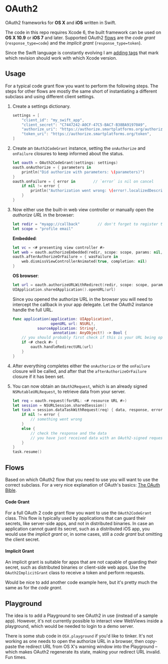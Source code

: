 OAuth2
======

OAuth2 frameworks for **OS X** and **iOS** written in Swift.

The code in this repo requires Xcode 6, the built framework can be used on **OS X 10.9** or **iOS 7** and later.
Supported OAuth2 [flows](#flows) are the _code grant_ (`response_type=code`) and the _implicit grant_ (`response_type=token`).

Since the Swift language is constantly evolving I am [adding tags](https://github.com/p2/OAuth2/releases) that mark which revision should work with which Xcode version.

Usage
-----

For a typical code grant flow you want to perform the following steps.
The steps for other flows are mostly the same short of instantiating a different subclass and using different client settings.

1. Create a settings dictionary.
	
	```swift
	settings = [
		"client_id": "my_swift_app",
		"client_secret": "C7447242-A0CF-47C5-BAC7-B38BA91970A9",
		"authorize_uri": "https://authorize.smartplatforms.org/authorize",
		"token_uri": "https://authorize.smartplatforms.org/token",
	]
	```

2. Create an `OAuth2CodeGrant` instance, setting the `onAuthorize` and `onFailure` closures to keep informed about the status.
	
	```swift
	let oauth = OAuth2CodeGrant(settings: settings)
	oauth.onAuthorize = { parameters in
		println("Did authorize with parameters: \(parameters)")
	}
	oauth.onFailure = { error in		// `error` is nil on cancel
		if nil != error {
			println("Authorization went wrong: \(error!.localizedDescription)")
		}
	}
	```

3. Now either use the built-in web view controller or manually open the _authorize URL_ in the browser:
	
	```swift
	let redir = "myapp://callback"        // don't forget to register this scheme
	let scope = "profile email"
	```
	
	**Embedded**:
	
	```swift
	let vc = <# presenting view controller #>
	let web = oauth.authorizeEmbedded(redir, scope: scope, params: nil, from: vc)
	oauth.afterAuthorizeOrFailure = { wasFailure in
		web.dismissViewControllerAnimated(true, completion: nil)
	}
	```
	
	**OS browser**:
	
	```swift
	let url = oauth.authorizeURLWithRedirect(redir, scope: scope, params: nil)
	UIApplication.sharedApplication().openURL(url)
	```
	
	Since you opened the authorize URL in the browser you will need to intercept the callback in your app delegate.
	Let the OAuth2 instance handle the full URL.
	
	```swift
	func application(application: UIApplication!,
	                 openURL url: NSURL!,
	           sourceApplication: String!,
	                  annotation: AnyObject!) -> Bool {
		// you should probably first check if this is your URL being opened
		if <# check #> { 
			oauth.handleRedirectURL(url)
		}
	}
	```

4. After everything completes either the `onAuthorize` or the `onFailure` closure will be called, and after that the `afterAuthorizeOrFailure` closure if it has been set.

5. You can now obtain an `OAuth2Request`, which is an already signed `NSMutableURLRequest`, to retrieve data from your server.
	
	```swift
	let req = oauth.request(forURL: <# resource URL #>)
	let session = NSURLSession.sharedSession()
	let task = session.dataTaskWithRequest(req) { data, response, error in
		if nil != error {
			// something went wrong
		}
		else {
			// check the response and the data
			// you have just received data with an OAuth2-signed request!
		}
	}
	task.resume()
	``` 


Flows
-----

Based on which OAuth2 flow that you need to use you will want to use the correct subclass.
For a very nice explanation of OAuth's basics: [The OAuth Bible](http://oauthbible.com/#oauth-2-three-legged).

#### Code Grant

For a full OAuth 2 code grant flow you want to use the `OAuth2CodeGrant` class.
This flow is typically used by applications that can guard their secrets, like server-side apps, and not in distributed binaries.
In case an application cannot guard its secret, such as a distributed iOS app, you would use the _implicit grant_ or, in some cases, still a _code grant_ but omitting the client secret.

#### Implicit Grant

An implicit grant is suitable for apps that are not capable of guarding their secret, such as distributed binaries or client-side web apps.
Use the `OAuth2ImplicitGrant` class to receive a token and perform requests.

Would be nice to add another code example here, but it's pretty much the same as for the _code grant_.


Playground
----------

The idea is to add a Playground to see OAuth2 in use (instead of a sample app).
However, it's not currently possible to interact view WebViews inside a playground, which would be needed to login to a demo server.

There is some stub code in `OSX.playground` if you'd like to tinker.
It's not working as one needs to open the authorize URL in a browser, then copy-paste the redirect URL from OS X's warning window into the Playground – which makes OAuth2 regenerate its state, making your redirect URL invalid.
Fun times.
